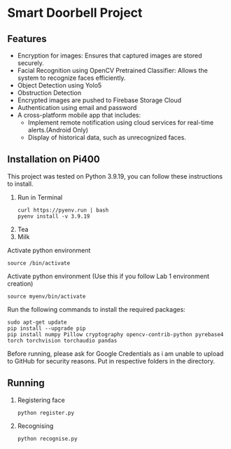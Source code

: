 <h1>Smart Doorbell Project</h1>

<h2>Features</h2>
<ul>
 <li>Encryption for images: Ensures that captured images are stored securely.</li>
 <li>Facial Recognition using OpenCV Pretrained Classifier: Allows the system to recognize faces efficiently.</li>
 <li>Object Detection using Yolo5</li>
 <li>Obstruction Detection</li>
 <li>Encrypted images are pushed to Firebase Storage Cloud</li>
 <li>Authentication using email and password</li>
 <li>A cross-platform mobile app that includes:
   <ul>
     <li>Implement remote notification using cloud services for real-time alerts.(Android Only)</li>
     <li>Display of historical data, such as unrecognized faces.</li>
   </ul>
 </li>
</ul>

<h2>Installation on Pi400</h2>
<p>This project was tested on Python 3.9.19, you can follow these instructions to install.</p>
<ol>
  <li>Run in Terminal</li>
  <pre><code>curl https://pyenv.run | bash
pyenv install -v 3.9.19</code></pre>
  <li>Tea</li>
  <li>Milk</li>
</ol>

<p>Activate python environment</p>
<pre><code>source <yourenvname>/bin/activate</code></pre>

<p>Activate python environment (Use this if you follow Lab 1 environment creation)</p>
<pre><code>source myenv/bin/activate</code></pre>

<p>Run the following commands to install the required packages:</p>
<pre><code>sudo apt-get update
pip install --upgrade pip
pip install numpy Pillow cryptography opencv-contrib-python pyrebase4 torch torchvision torchaudio pandas
</code></pre>

<p>Before running, please ask for Google Credentials as i am unable to upload to GitHub for security reasons. Put in respective folders in the directory.</p>

<h2>Running</h2>
<ol>
<li>Registering face</li>
<pre><code>python register.py</code></pre>

<li>Recognising</li>
<pre><code>python recognise.py</code></pre>
</ol>
